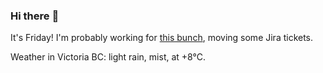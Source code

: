 ### Hi there :wave:

It's Friday! I'm probably working for [this bunch](https://github.com/kohofinancial), moving some Jira tickets.

Weather in Victoria BC: light rain, mist, at +8°C.
